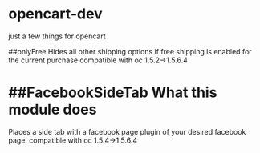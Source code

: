 # opencart-dev

just a few things for opencart

##onlyFree
 Hides all other shipping options if free shipping is enabled for the current purchase
 compatible with oc 1.5.2->1.5.6.4
 
##FacebookSideTab
What this module does
===================
Places a side tab with a facebook page plugin of your desired facebook page. 
compatible with oc 1.5.4->1.5.6.4
 
